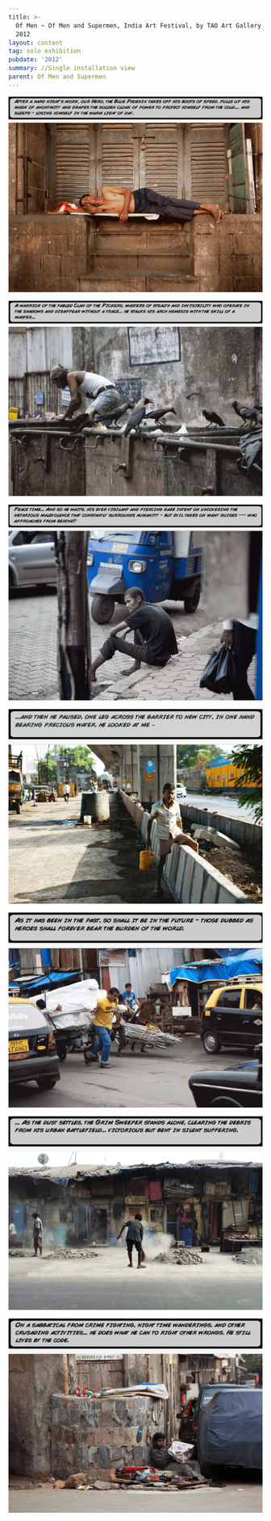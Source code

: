 ```yaml
---
title: >-
  Of Men ~ Of Men and Supermen, India Art Festival, by TAO Art Gallery, Mumbai,
  2012
layout: content
tag: solo exhibition
pubdate: '2012'
summary: //Single installation view
parent: Of Men and Supermen
---
```

![](/assets/img/ali-akbar-mehta-i-india-art-festival-2012-i-of-men-and-supermen-01-lenticular-and-vinyl-on-archival-mount-88-x-114-cm-edition-2_lo-res-for-web.gif)

![](/assets/img/ali-akbar-mehta-i-india-art-festival-2012-i-of-men-and-supermen-03-lenticular-and-vinyl-on-archival-mount-88-x-114-cm-edition-2_lo-res-for-web.gif)

![](/assets/img/ali-akbar-mehta-i-india-art-festival-2012-i-of-men-and-supermen-02-lenticular-and-vinyl-on-archival-mount-88-x-114-cm-edition-2_lo-res-for-web.gif)

![](/assets/img/ali-akbar-mehta-i-india-art-festival-2012-i-of-men-and-supermen-05-lenticular-and-vinyl-on-archival-mount-57-x-92-cm-edition-1_lo-res-for-web.gif)

![](/assets/img/ali-akbar-mehta-i-india-art-festival-2012-i-of-men-and-supermen-06-lenticular-and-vinyl-on-archival-mount-57-x-92-cm-edition-1_lo-res-for-web.gif)

![](/assets/img/ali-akbar-mehta-i-india-art-festival-2012-i-of-men-and-supermen-07-lenticular-and-vinyl-on-archival-mount-57-x-92-cm-edition-1_lo-res-for-web.gif)

![](/assets/img/ali-akbar-mehta-i-india-art-festival-2012-i-of-men-and-supermen-04-lenticular-and-vinyl-on-archival-mount-57-x-92-cm-edition-1_lo-res-for-web.gif)
